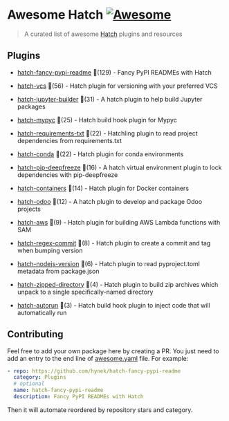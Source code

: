 # Awesome Hatch [![Awesome](https://awesome.re/badge-flat.svg)](https://github.com/sindresorhus/awesome)

> A curated list of awesome [Hatch](https://hatch.pypa.io/latest/) plugins and resources


## Plugins
  
- [hatch-fancy-pypi-readme](https://github.com/hynek/hatch-fancy-pypi-readme) 🌟(129) - Fancy PyPI READMEs with Hatch
  
- [hatch-vcs](https://github.com/ofek/hatch-vcs) 🌟(56) - Hatch plugin for versioning with your preferred VCS
  
- [hatch-jupyter-builder](https://github.com/jupyterlab/hatch-jupyter-builder) 🌟(31) - A hatch plugin to help build Jupyter packages
  
- [hatch-mypyc](https://github.com/ofek/hatch-mypyc) 🌟(25) - Hatch build hook plugin for Mypyc
  
- [hatch-requirements-txt](https://github.com/repo-helper/hatch-requirements-txt) 🌟(22) - Hatchling plugin to read project dependencies from requirements.txt
  
- [hatch-conda](https://github.com/OldGrumpyViking/hatch-conda) 🌟(22) - Hatch plugin for conda environments
  
- [hatch-pip-deepfreeze](https://github.com/sbidoul/hatch-pip-deepfreeze) 🌟(16) - A hatch virtual environment plugin to lock dependencies with pip-deepfreeze
  
- [hatch-containers](https://github.com/ofek/hatch-containers) 🌟(14) - Hatch plugin for Docker containers
  
- [hatch-odoo](https://github.com/acsone/hatch-odoo) 🌟(12) - A hatch plugin to develop and package Odoo projects
  
- [hatch-aws](https://github.com/aka-raccoon/hatch-aws) 🌟(9) - Hatch plugin for building AWS Lambda functions with SAM
  
- [hatch-regex-commit](https://github.com/frankie567/hatch-regex-commit) 🌟(8) - Hatch plugin to create a commit and tag when bumping version
  
- [hatch-nodejs-version](https://github.com/agoose77/hatch-nodejs-version) 🌟(6) - Hatch plugin to read pyproject.toml metadata from package.json
  
- [hatch-zipped-directory](https://github.com/dairiki/hatch-zipped-directory) 🌟(4) - Hatch plugin to build zip archives which unpack to a single specifically-named directory
  
- [hatch-autorun](https://github.com/ofek/hatch-autorun) 🌟(3) - Hatch build hook plugin to inject code that will automatically run
  


## Contributing

Feel free to add your own package here by creating a PR. You just need to add an entry to the end line of [awesome.yaml](./awesome.yaml) file.
For example:

```yaml
- repo: https://github.com/hynek/hatch-fancy-pypi-readme
  category: Plugins
  # optional
  name: hatch-fancy-pypi-readme
  description: Fancy PyPI READMEs with Hatch
```

Then it will automate reordered by repository stars and category.